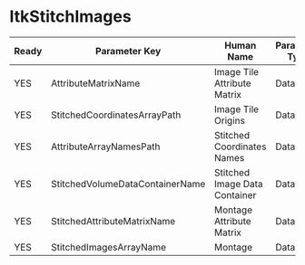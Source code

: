 # ItkStitchImages #

| Ready | Parameter Key | Human Name | Parameter Type | Parameter Class |
|-------|---------------|------------|-----------------|----------------|
| YES | AttributeMatrixName | Image Tile Attribute Matrix | DataPath | DataGroupSelectionParameter |
| YES | StitchedCoordinatesArrayPath | Image Tile Origins | DataPath | ArraySelectionParameter |
| YES | AttributeArrayNamesPath | Stitched Coordinates Names | DataPath | ArraySelectionParameter |
| YES | StitchedVolumeDataContainerName | Stitched Image Data Container | DataPath | DataGroupCreationParameter |
| YES | StitchedAttributeMatrixName | Montage Attribute Matrix | DataPath | ArrayCreationParameter |
| YES | StitchedImagesArrayName | Montage | DataPath | ArrayCreationParameter |
